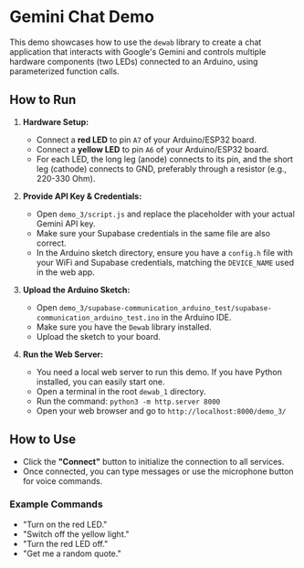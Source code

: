 # Gemini Chat Demo

This demo showcases how to use the `dewab` library to create a chat application that interacts with Google's Gemini and controls multiple hardware components (two LEDs) connected to an Arduino, using parameterized function calls.

## How to Run

1.  **Hardware Setup:**
    - Connect a **red LED** to pin `A7` of your Arduino/ESP32 board.
    - Connect a **yellow LED** to pin `A6` of your Arduino/ESP32 board.
    - For each LED, the long leg (anode) connects to its pin, and the short leg (cathode) connects to GND, preferably through a resistor (e.g., 220-330 Ohm).

2.  **Provide API Key & Credentials:**
    - Open `demo_3/script.js` and replace the placeholder with your actual Gemini API key.
    - Make sure your Supabase credentials in the same file are also correct.
    - In the Arduino sketch directory, ensure you have a `config.h` file with your WiFi and Supabase credentials, matching the `DEVICE_NAME` used in the web app.

3.  **Upload the Arduino Sketch:**
    - Open `demo_3/supabase-communication_arduino_test/supabase-communication_arduino_test.ino` in the Arduino IDE.
    - Make sure you have the `Dewab` library installed.
    - Upload the sketch to your board.

4.  **Run the Web Server:**
    - You need a local web server to run this demo. If you have Python installed, you can easily start one.
    - Open a terminal in the root `dewab_1` directory.
    - Run the command: `python3 -m http.server 8000`
    - Open your web browser and go to `http://localhost:8000/demo_3/`

## How to Use

-   Click the **"Connect"** button to initialize the connection to all services.
-   Once connected, you can type messages or use the microphone button for voice commands.

### Example Commands

-   "Turn on the red LED."
-   "Switch off the yellow light."
-   "Turn the red LED off."
-   "Get me a random quote." 